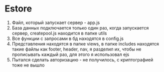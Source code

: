 # Estore
1) Файл, который запускает сервер - app.js
2) База данных подключается только один раз, когда запускается сервер, createpool.js находится в папке utils
3) Все функции с запросами в бд находятся в config.js
4) Представления находятся в папке views, в папке includes находятся такие файлы как footer, header, nav, я разделил их, чтобы не прописывать каждый раз, для этого я использовал ejs
5) Пытался сделать авторизацию - не получилось, с криптографией тоже не вышло
